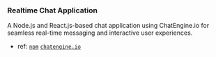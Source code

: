 ### Realtime Chat Application

A Node.js and React.js-based chat application using ChatEngine.io for seamless real-time messaging and interactive user experiences.

- ref: <a href="https://www.npmjs.com/package/react-chat-engine-advanced?activeTab=readme">`npm`</a>  <a href="https://chatengine.io/docs/react/v1/getting_started">`chatengine.io`</a>